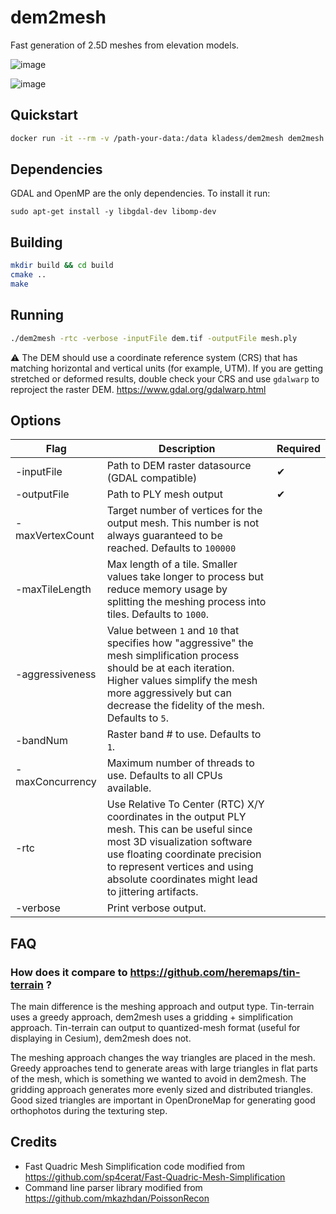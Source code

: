 # dem2mesh

Fast generation of 2.5D meshes from elevation models.

![image](https://user-images.githubusercontent.com/1951843/47350997-15d3da00-d685-11e8-8d9f-e394fc17859e.png)

![image](https://user-images.githubusercontent.com/1951843/47351205-7e22bb80-d685-11e8-87c5-33b21ae05b75.png)

## Quickstart

```bash
docker run -it --rm -v /path-your-data:/data kladess/dem2mesh dem2mesh -rtc -verbose -inputFile /data/dem.tif -outputFile /data/mesh.ply
```

## Dependencies

GDAL and OpenMP are the only dependencies. To install it run:

```
sudo apt-get install -y libgdal-dev libomp-dev
```

## Building

```bash
mkdir build && cd build
cmake ..
make
``` 

## Running

```bash
./dem2mesh -rtc -verbose -inputFile dem.tif -outputFile mesh.ply
```

:warning: The DEM should use a coordinate reference system (CRS) that has matching horizontal and vertical units (for example, UTM). If you are getting stretched or deformed results, double check your CRS and use `gdalwarp` to reproject the raster DEM. https://www.gdal.org/gdalwarp.html

## Options

| Flag | Description | Required |
| --- | --- | --- |
| -inputFile | Path to DEM raster datasource (GDAL compatible) | ✔ |
| -outputFile | Path to PLY mesh output | ✔ |
| -maxVertexCount | Target number of vertices for the output mesh. This number is not always guaranteed to be reached. Defaults to `100000` | |
| -maxTileLength | Max length of a tile. Smaller values take longer to process but reduce memory usage by splitting the meshing process into tiles. Defaults to `1000`. | |
| -aggressiveness | Value between `1` and `10` that specifies how "aggressive" the mesh simplification process should be at each iteration. Higher values simplify the mesh more aggressively but can decrease the fidelity of the mesh. Defaults to `5`. | |
| -bandNum | Raster band # to use. Defaults to `1`. | |
| -maxConcurrency | Maximum number of threads to use. Defaults to all CPUs available. | |
| -rtc | Use Relative To Center (RTC) X/Y coordinates in the output PLY mesh. This can be useful since most 3D visualization software use floating coordinate precision to represent vertices and using absolute coordinates might lead to jittering artifacts. | |
| -verbose | Print verbose output. | |

## FAQ

### How does it compare to https://github.com/heremaps/tin-terrain ?

The main difference is the meshing approach and output type. Tin-terrain uses a greedy approach, dem2mesh uses a gridding + simplification approach. Tin-terrain can output to quantized-mesh format (useful for displaying in Cesium), dem2mesh does not.

The meshing approach changes the way triangles are placed in the mesh. Greedy approaches tend to generate areas with large triangles in flat parts of the mesh, which is something we wanted to avoid in dem2mesh. The gridding approach generates more evenly sized and distributed triangles. Good sized triangles are important in OpenDroneMap for generating good orthophotos during the texturing step.

## Credits

- Fast Quadric Mesh Simplification code modified from https://github.com/sp4cerat/Fast-Quadric-Mesh-Simplification
- Command line parser library modified from https://github.com/mkazhdan/PoissonRecon
